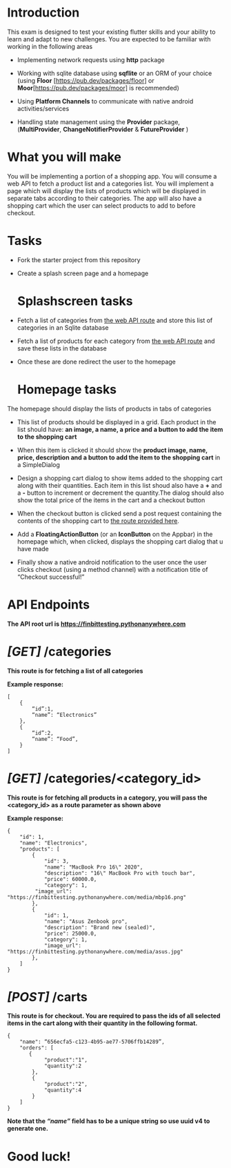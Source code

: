 # **Introduction**
This exam is designed to test your existing flutter skills and your ability to learn and adapt to new challenges. You are expected to be familiar with working in the following areas

-   Implementing network requests using **http** package

-   Working with sqlite database using **sqflite** or an ORM of your choice (using **Floor** [https://pub.dev/packages/floor] or **Moor**[https://pub.dev/packages/moor] is recommended)
    
-   Using **Platform Channels** to communicate with native android activities/services
    
-   Handling state management using the **Provider** package, (**MultiProvider**, **ChangeNotifierProvider** & **FutureProvider** )


# **What you will make**

You will be implementing a portion of a shopping app. You will consume a web API to fetch a product list and a categories list. You will implement a page which will display the lists of products which will be displayed in separate tabs according to their categories. The app will also have a shopping cart which the user can select products to add to before checkout.

# **Tasks**

 - Fork the starter project from this repository
 - Create a splash screen page  and a homepage


    # **Splashscreen tasks**
    
 - Fetch a list of categories from [the web API route](#get-categories) and store this list
       of categories in an Sqlite database
 - Fetch a list of products for each category from [the web API route](#get-categoriescategory_id) and save these lists
       in the database

 - Once these are done redirect the user to the homepage

	# **Homepage tasks**  


The homepage should display the lists of products in tabs of categories
-   This list of products should be displayed in a grid. Each product in the list should have: **an image, a name, a price and a button to add the item to the shopping cart**

-   When this item is clicked it should show the **product image, name, price, description and a button to add the item to the shopping cart** in a SimpleDialog 


-   Design a shopping cart dialog to show items added to the shopping cart along with their quantities. Each item in this list shoud also have a **+** and a **-** button to increment or decrement the quantity.The dialog should also show the total price of the items in the cart and a checkout button

-   When the checkout button is clicked send a post request containing the contents of the shopping cart to [the route provided here](#post-carts).

-   Add a **FloatingActionButton** (or an **IconButton** on the Appbar) in the homepage which, when clicked, displays the shopping cart dialog that u have made

-   Finally show a native android notification to the user once the user clicks checkout (using a method channel) with a notification title of “Checkout successful!” 


# **API Endpoints**
 **The API root url is https://finbittesting.pythonanywhere.com**
 
  # *[GET]*  **/categories**

**This route is for fetching a list of all categories**

**Example response:**

    [
		{
			“id”:1,
			“name”: “Electronics”
		},
		{
			“id”:2,
			“name”: “Food”,
		}
	]


 # *[GET]* **/categories/<category_id>**
**This route is for fetching all products in a category, you will pass the <category_id> as a route parameter as shown above**	

**Example response:**

    {
        "id": 1,
        "name": "Electronics",
        "products": [
            {
                "id": 3,
                "name": "MacBook Pro 16\" 2020",
                "description": "16\" MacBook Pro with touch bar",
                "price": 60000.0,
                "category": 1,
             "image_url": "https://finbittesting.pythonanywhere.com/media/mbp16.png"
            },
            {
                "id": 1,
                "name": "Asus Zenbook pro",
                "description": "Brand new (sealed)",
                "price": 25000.0,
                "category": 1,
                "image_url": "https://finbittesting.pythonanywhere.com/media/asus.jpg"
            },
        ]
    }



 # *[POST]* **/carts**
 **This route is for checkout. You are required to pass the ids of all selected items in the cart along with their quantity in the following format.**

    {
        "name": “656ecfa5-c123-4b95-ae77-5706ffb14289”,
        "orders": [
           {
                "product":"1",
                "quantity":2
            },
            {
                "product":"2",
                "quantity":4
            }
        ]
    }
**Note that the *“name”* field has to be a unique string so use uuid v4 to generate one.**


# **Good luck!**